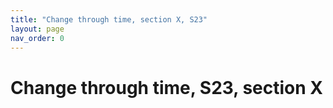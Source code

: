 ```yaml
---
title: "Change through time, section X, S23"
layout: page
nav_order: 0
---
```



# Change through time, S23, section X
